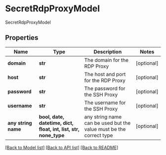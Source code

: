 # SecretRdpProxyModel

SecretRdpProxyModel

## Properties
Name | Type | Description | Notes
------------ | ------------- | ------------- | -------------
**domain** | **str** | The domain for the RDP Proxy | [optional] 
**host** | **str** | The host and port for the RDP Proxy | [optional] 
**password** | **str** | The password for the SSH Proxy | [optional] 
**username** | **str** | The username for the SSH Proxy | [optional] 
**any string name** | **bool, date, datetime, dict, float, int, list, str, none_type** | any string name can be used but the value must be the correct type | [optional]

[[Back to Model list]](../README.md#documentation-for-models) [[Back to API list]](../README.md#documentation-for-api-endpoints) [[Back to README]](../README.md)


